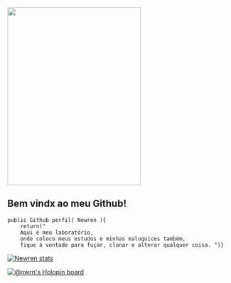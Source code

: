<img src="https://i.giphy.com/media/VbnUQpnihPSIgIXuZv/giphy.webp" width=300 height=400/>


## Bem vindx ao meu Github!



```	
public Github perfil( Newren ){
	return("
	Aqui é meu laboratório, 
	onde coloco meus estudos e minhas maluquices também, 
	fique à vontade para fuçar, clonar e alterar qualquer coisa. ")}
```

[![Newren stats](https://github-readme-stats.vercel.app/api?username=nwrn&show_icons=true&theme=dracula)](https://github.com/nwrn/)


[![@nwrn's Holopin board](https://holopin.me/nwrn)](https://holopin.io/@nwrn)


